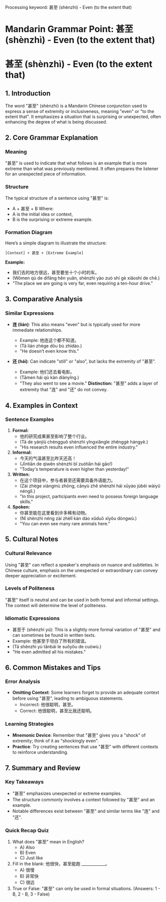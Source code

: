 Processing keyword: 甚至 (shènzhì) - Even (to the extent that)
# Mandarin Grammar Point: 甚至 (shènzhì) - Even (to the extent that)
# 甚至 (shènzhì) - Even (to the extent that)
## 1. Introduction
The word "甚至" (shènzhì) is a Mandarin Chinese conjunction used to express a sense of extremity or inclusiveness, meaning "even" or "to the extent that". It emphasizes a situation that is surprising or unexpected, often enhancing the degree of what is being discussed.
## 2. Core Grammar Explanation
### Meaning
"甚至" is used to indicate that what follows is an example that is more extreme than what was previously mentioned. It often prepares the listener for an unexpected piece of information.
### Structure
The typical structure of a sentence using "甚至" is:
- A + 甚至 + B
Where:
- A is the initial idea or context,
- B is the surprising or extreme example.
### Formation Diagram
Here’s a simple diagram to illustrate the structure:
```
[Context] + 甚至 + [Extreme Example]
```
**Example:**
- 我们去的地方很远，甚至要坐十个小时的车。
- (Wǒmen qù de dìfāng hěn yuǎn, shènzhì yào zuò shí gè xiǎoshí de chē.)
- "The place we are going is very far, even requiring a ten-hour drive."
## 3. Comparative Analysis
### Similar Expressions
- **连 (lián)**: This also means "even" but is typically used for more immediate relationships.
  - Example: 他连这个都不知道。
  - (Tā lián zhège dōu bù zhīdào.)
  - "He doesn’t even know this."
  
- **还 (hái)**: Can indicate "still" or "also", but lacks the extremity of "甚至".
  - Example: 他们还去看电影。
  - (Tāmen hái qù kàn diànyǐng.)
  - "They also went to see a movie."
**Distinction:** "甚至" adds a layer of extremity that "连" and "还" do not convey.
## 4. Examples in Context
### Sentence Examples
1. **Formal:**
   - 他的研究成果甚至影响了整个行业。
   - (Tā de yánjiū chéngguǒ shènzhì yǐngxiǎngle zhěnggè hángyè.)
   - "His research results even influenced the entire industry."
2. **Informal:**
   - 今天的气温甚至比昨天还高！
   - (Jīntiān de qìwēn shènzhì bǐ zuótiān hái gāo!)
   - "Today's temperature is even higher than yesterday!"
3. **Written:**
   - 在这个项目中，参与者甚至还需要具备外语能力。
   - (Zài zhège xiàngmù zhōng, cānyù zhě shènzhì hái xūyào jùbèi wàiyǔ nénglì.)
   - "In this project, participants even need to possess foreign language skills."
4. **Spoken:**
   - 你甚至能在这里看到许多稀有动物。
   - (Nǐ shènzhì néng zài zhèlǐ kàn dào xǔduō xīyǒu dòngwù.)
   - "You can even see many rare animals here."
## 5. Cultural Notes
### Cultural Relevance
Using "甚至" can reflect a speaker's emphasis on nuance and subtleties. In Chinese culture, emphasis on the unexpected or extraordinary can convey deeper appreciation or excitement. 
### Levels of Politeness
"甚至" itself is neutral and can be used in both formal and informal settings. The context will determine the level of politeness.
### Idiomatic Expressions
- 甚至于 (shènzhì yú): This is a slightly more formal variation of "甚至" and can sometimes be found in written texts.
- Example: 他甚至于坦白了所有的错误。
- (Tā shènzhì yú tǎnbái le suǒyǒu de cuòwù.)
- "He even admitted all his mistakes."
## 6. Common Mistakes and Tips
### Error Analysis
- **Omitting Context**: Some learners forget to provide an adequate context before using "甚至", leading to ambiguous statements.
  - Incorrect: 他很聪明，甚至。
  - Correct: 他很聪明，甚至比我还聪明。
  
### Learning Strategies
- **Mnemonic Device**: Remember that "甚至" gives you a "shock" of extremity; think of it as "shockingly even".
- **Practice**: Try creating sentences that use "甚至" with different contexts to reinforce understanding.
## 7. Summary and Review
### Key Takeaways
- "甚至" emphasizes unexpected or extreme examples.
- The structure commonly involves a context followed by "甚至" and an example.
- Notable differences exist between "甚至" and similar terms like "连" and "还".
### Quick Recap Quiz
1. What does "甚至" mean in English?
   - A) Also
   - B) Even
   - C) Just like
2. Fill in the blank: 他很快，甚至能跑 ____________。
   - A) 很慢
   - B) 非常快
   - C) 很远
3. True or False: "甚至" can only be used in formal situations.
(Answers: 1 - B, 2 - B, 3 - False)
